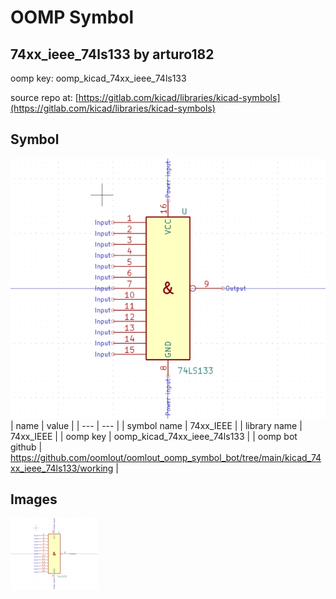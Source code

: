 # OOMP Symbol  
## 74xx_ieee_74ls133  by arturo182  
  
oomp key: oomp_kicad_74xx_ieee_74ls133  
  
source repo at: [https://gitlab.com/kicad/libraries/kicad-symbols](https://gitlab.com/kicad/libraries/kicad-symbols)  
## Symbol  
  
[![working.png](working_600.png)](working.png)  
| name | value | 
| --- | --- | 
| symbol name | 74xx_IEEE | 
| library name | 74xx_IEEE | 
| oomp key | oomp_kicad_74xx_ieee_74ls133 | 
| oomp bot github | https://github.com/oomlout/oomlout_oomp_symbol_bot/tree/main/kicad_74xx_ieee_74ls133/working | 
## Images  
  
[![working.png](working_140.png)](working.png)  
